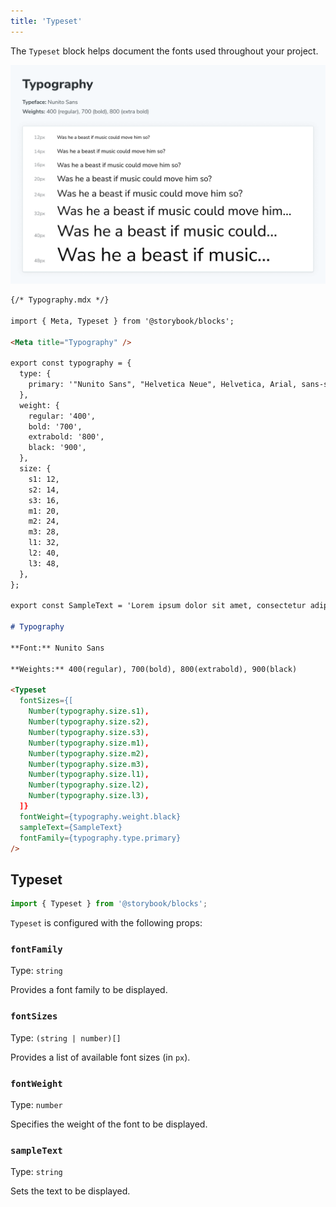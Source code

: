 ```yaml
---
title: 'Typeset'
---
```


<YouTubeCallout id="tyNIspWhFyU" title="Storybook for Design Systems - Typeset Doc Block" params='start=73' />

The `Typeset` block helps document the fonts used throughout your project.

![Screenshot of Typeset block](./doc-block-typeset.png)

<!-- prettier-ignore-start -->

```md
{/* Typography.mdx */}

import { Meta, Typeset } from '@storybook/blocks';

<Meta title="Typography" />

export const typography = {
  type: {
    primary: '"Nunito Sans", "Helvetica Neue", Helvetica, Arial, sans-serif',
  },
  weight: {
    regular: '400',
    bold: '700',
    extrabold: '800',
    black: '900',
  },
  size: {
    s1: 12,
    s2: 14,
    s3: 16,
    m1: 20,
    m2: 24,
    m3: 28,
    l1: 32,
    l2: 40,
    l3: 48,
  },
};

export const SampleText = 'Lorem ipsum dolor sit amet, consectetur adipiscing elit.';

# Typography

**Font:** Nunito Sans

**Weights:** 400(regular), 700(bold), 800(extrabold), 900(black)

<Typeset
  fontSizes={[
    Number(typography.size.s1),
    Number(typography.size.s2),
    Number(typography.size.s3),
    Number(typography.size.m1),
    Number(typography.size.m2),
    Number(typography.size.m3),
    Number(typography.size.l1),
    Number(typography.size.l2),
    Number(typography.size.l3),
  ]}
  fontWeight={typography.weight.black}
  sampleText={SampleText}
  fontFamily={typography.type.primary}
/>
```

<!-- prettier-ignore-end -->

## Typeset

```js
import { Typeset } from '@storybook/blocks';
```

`Typeset` is configured with the following props:

### `fontFamily`

Type: `string`

Provides a font family to be displayed.

### `fontSizes`

Type: `(string | number)[]`

Provides a list of available font sizes (in `px`).

### `fontWeight`

Type: `number`

Specifies the weight of the font to be displayed.

### `sampleText`

Type: `string`

Sets the text to be displayed.
